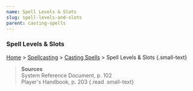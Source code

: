 ```yaml
---
name: Spell Levels & Slots
slug: spell-levels-and-slots
parent: casting-spells
---
```

### Spell Levels & Slots
[Home](dm-operations-center) > [Spellcasting](spellcasting) > [Casting Spells](casting-spells)  > Spell Levels & Slots {.small-text}



> **Sources** <br/>
> System Reference Document, p. 102<br/>
> Player's Handbook, p. 203
{.read .small-text}
